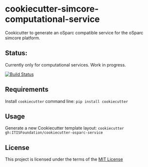cookiecutter-simcore-computational-service
==========================================

Cookicutter to generate an oSparc compatible service for the oSparc simcore platform.

Status:
-------
Currently only for computational services. Work in progress.

[![Build Status](https://travis-ci.com/ITISFoundation/cookiecutter-osparc-service.svg?branch=master)](https://travis-ci.com/ITISFoundation/cookiecutter-osparc-service)


Requirements
------------
Install `cookiecutter` command line: `pip install cookiecutter`

Usage
-----
Generate a new Cookiecutter template layout: `cookiecutter gh:ITISFoundation/cookiecutter-osparc-service`

License
-------
This project is licensed under the terms of the [MIT License](/LICENSE)
